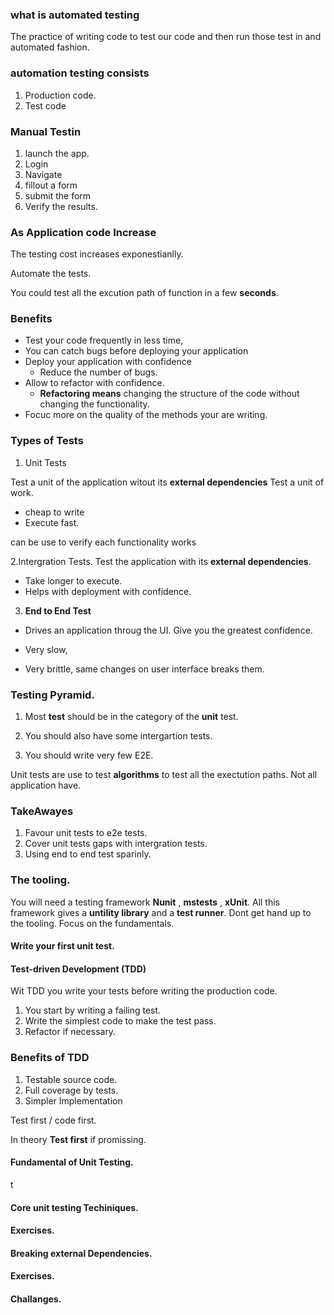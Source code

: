 ### what is automated testing

The practice of writing code to test our code and then run those test in and automated fashion.

### automation testing consists

1. Production code.
2. Test code

### Manual Testin

1. launch the app.
2. Login
3. Navigate
4. fillout a form 
5. submit the form
6. Verify the results.

### As Application code Increase

The testing cost increases exponestianlly.

Automate the tests.

You could test all the excution path of function in a few **seconds**.

### Benefits

- Test your code frequently in less time,
- You can catch bugs before deploying your application
- Deploy your application with confidence
  - Reduce the number of bugs.
- Allow to refactor with confidence.
  - **Refactoring means** changing the structure of the code without changing the functionality.
- Focuc more on the quality of the methods your are writing.

### Types of Tests

1. Unit Tests

Test a unit of the application witout its **external dependencies**
Test a unit of work.

- cheap to write
- Execute fast.

can be use to verify each functionality works

2.Intergration Tests.
Test the application with its **external dependencies**.

- Take longer to execute.
- Helps with deployment with confidence.

3. **End to End Test**

- Drives an application throug the UI.
Give you the greatest confidence.

- Very slow,
- Very brittle, same changes on user interface breaks them.

### Testing Pyramid.

1. Most **test** should be in the category of the **unit** test.

2. You should also have some intergartion tests.

3. You should write very few E2E.

Unit tests are use to test **algorithms** to test all the exectution paths. Not all application have.

### TakeAwayes

1. Favour unit tests to e2e tests.
2. Cover unit tests gaps with intergration tests.
3. Using end to end test sparinly.

### The tooling.

You will need a testing framework **Nunit** , **mstests** , **xUnit**. 
All this framework gives a **untility library** and a **test runner**. Dont get hand up to the tooling. Focus on the fundamentals.

#### Write your first unit test.


#### Test-driven Development (TDD)

Wit TDD you write your tests before writing the production code. 

1. You start by writing a failing test.
2. Write the simplest code to make the test pass.
3. Refactor if necessary.

### Benefits of TDD

1. Testable source code.
2. Full coverage by tests.
3. Simpler Implementation

 Test first / code first.

 In theory **Test first** if promissing.

#### Fundamental of Unit Testing.
 t

#### Core unit testing Techiniques.

#### Exercises.

#### Breaking external Dependencies.

#### Exercises.

#### Challanges.



